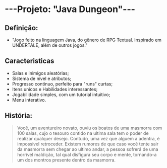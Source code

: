 # ---Projeto: "Java Dungeon"---

## Definição: 
- "Jogo feito na linguagem Java, do gênero de RPG Textual. Inspirado em UNDERTALE, além de outros jogos."

## Caracteristicas 
- Salas e inimigos aleatórias;
- Sistema de nivel e atributos; 
- Progresso continuo, perfeito para "runs" curtas;
- Itens unícos e Habilidades interessantes;
- Jogabilidade simples, com um tutorial intuitivo; 
- Menu interativo.

## História: 
> Você, um aventureiro novato, ouviu os boatos de uma masmorra com 100 salas, cujo o tesouro contido na ultima sala tem o poder de realizar qualquer desejo.
>Contudo, uma vez que alguem a adentra, é impossivel retroceder. Existem rumores de que caso você tente sair da masmorra sem chegar ao ultimo andar, a pessoa sofrerá de uma horrível maldição, tal qual disfigura seu corpo e mente, tornando-a um dos montros presente dentro da masmorra.

